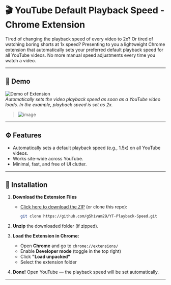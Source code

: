 # 🎬 YouTube Default Playback Speed - Chrome Extension

Tired of changing the playback speed of every video to 2x? Or tired of watching boring shorts at 1x speed? Presenting to you a lightweight Chrome extension that automatically sets your preferred default playback speed for all YouTube videos. No more manual speed adjustments every time you watch a video.

---

## 📸 Demo

![Demo of Extension](demo/demo.gif)  
*Automatically sets the video playback speed as soon as a YouTube video loads. In the example, playback speed is set as 2x.*

> ![image](https://github.com/user-attachments/assets/93e27964-31d3-4ae3-a2e6-d1f5db25de86)


---

## ⚙️ Features

- Automatically sets a default playback speed (e.g., 1.5x) on all YouTube videos.
- Works site-wide across YouTube.
- Minimal, fast, and free of UI clutter.

---

## 🚀 Installation

1. **Download the Extension Files**
   - [Click here to download the ZIP](https://github.com/gShivam29/YT-Playback-Speed/archive/refs/heads/main.zip) (or clone this repo):
     ```bash
     git clone https://github.com/gShivam29/YT-Playback-Speed.git
     ```

2. **Unzip** the downloaded folder (if zipped).

3. **Load the Extension in Chrome:**
   - Open **Chrome** and go to `chrome://extensions/`
   - Enable **Developer mode** (toggle in the top right)
   - Click **"Load unpacked"**
   - Select the extension folder

4. **Done!** Open YouTube — the playback speed will be set automatically.

---
